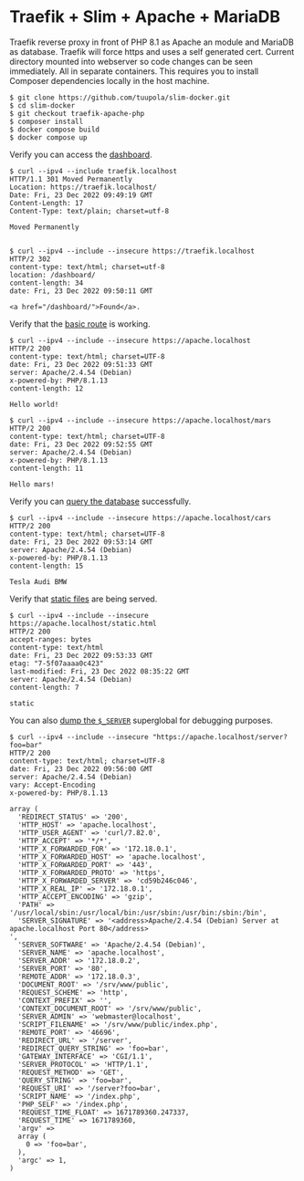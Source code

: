 # Traefik + Slim + Apache + MariaDB

Traefik reverse proxy in front of PHP 8.1 as Apache an module and MariaDB as database. Traefik will force https and uses a self generated cert. Current directory mounted into webserver so code changes can be seen immediately. All in separate containers. This requires you to install Composer dependencies locally in the host machine.

```
$ git clone https://github.com/tuupola/slim-docker.git
$ cd slim-docker
$ git checkout traefik-apache-php
$ composer install
$ docker compose build
$ docker compose up
```

Verify you can access the [dashboard](http://traefik.localhost/dashboard/).

```
$ curl --ipv4 --include traefik.localhost
HTTP/1.1 301 Moved Permanently
Location: https://traefik.localhost/
Date: Fri, 23 Dec 2022 09:49:19 GMT
Content-Length: 17
Content-Type: text/plain; charset=utf-8

Moved Permanently


$ curl --ipv4 --include --insecure https://traefik.localhost
HTTP/2 302
content-type: text/html; charset=utf-8
location: /dashboard/
content-length: 34
date: Fri, 23 Dec 2022 09:50:11 GMT

<a href="/dashboard/">Found</a>.

```

Verify that the [basic route](https://github.com/tuupola/slim-docker/blob/apache-php/app.php#L43-L51) is working.

```
$ curl --ipv4 --include --insecure https://apache.localhost
HTTP/2 200
content-type: text/html; charset=UTF-8
date: Fri, 23 Dec 2022 09:51:33 GMT
server: Apache/2.4.54 (Debian)
x-powered-by: PHP/8.1.13
content-length: 12

Hello world!

$ curl --ipv4 --include --insecure https://apache.localhost/mars
HTTP/2 200
content-type: text/html; charset=UTF-8
date: Fri, 23 Dec 2022 09:52:55 GMT
server: Apache/2.4.54 (Debian)
x-powered-by: PHP/8.1.13
content-length: 11

Hello mars!
```

Verify you can [query the database](https://github.com/tuupola/slim-docker/blob/apache-php/app.php#L26-L41) successfully.

```
$ curl --ipv4 --include --insecure https://apache.localhost/cars
HTTP/2 200
content-type: text/html; charset=UTF-8
date: Fri, 23 Dec 2022 09:53:14 GMT
server: Apache/2.4.54 (Debian)
x-powered-by: PHP/8.1.13
content-length: 15

Tesla Audi BMW
```

Verify that [static files](https://github.com/tuupola/slim-docker/blob/apache-php/public/static.html) are being served.

```
$ curl --ipv4 --include --insecure https://apache.localhost/static.html
HTTP/2 200
accept-ranges: bytes
content-type: text/html
date: Fri, 23 Dec 2022 09:53:33 GMT
etag: "7-5f07aaaa0c423"
last-modified: Fri, 23 Dec 2022 08:35:22 GMT
server: Apache/2.4.54 (Debian)
content-length: 7

static
```

You can also [dump the `$_SERVER`](https://github.com/tuupola/slim-docker/blob/apache-php/app.php#L17-L24) superglobal for debugging purposes.

```
$ curl --ipv4 --include --insecure "https://apache.localhost/server?foo=bar"
HTTP/2 200
content-type: text/html; charset=UTF-8
date: Fri, 23 Dec 2022 09:56:00 GMT
server: Apache/2.4.54 (Debian)
vary: Accept-Encoding
x-powered-by: PHP/8.1.13

array (
  'REDIRECT_STATUS' => '200',
  'HTTP_HOST' => 'apache.localhost',
  'HTTP_USER_AGENT' => 'curl/7.82.0',
  'HTTP_ACCEPT' => '*/*',
  'HTTP_X_FORWARDED_FOR' => '172.18.0.1',
  'HTTP_X_FORWARDED_HOST' => 'apache.localhost',
  'HTTP_X_FORWARDED_PORT' => '443',
  'HTTP_X_FORWARDED_PROTO' => 'https',
  'HTTP_X_FORWARDED_SERVER' => 'cd59b246c046',
  'HTTP_X_REAL_IP' => '172.18.0.1',
  'HTTP_ACCEPT_ENCODING' => 'gzip',
  'PATH' => '/usr/local/sbin:/usr/local/bin:/usr/sbin:/usr/bin:/sbin:/bin',
  'SERVER_SIGNATURE' => '<address>Apache/2.4.54 (Debian) Server at apache.localhost Port 80</address>
',
  'SERVER_SOFTWARE' => 'Apache/2.4.54 (Debian)',
  'SERVER_NAME' => 'apache.localhost',
  'SERVER_ADDR' => '172.18.0.2',
  'SERVER_PORT' => '80',
  'REMOTE_ADDR' => '172.18.0.3',
  'DOCUMENT_ROOT' => '/srv/www/public',
  'REQUEST_SCHEME' => 'http',
  'CONTEXT_PREFIX' => '',
  'CONTEXT_DOCUMENT_ROOT' => '/srv/www/public',
  'SERVER_ADMIN' => 'webmaster@localhost',
  'SCRIPT_FILENAME' => '/srv/www/public/index.php',
  'REMOTE_PORT' => '46696',
  'REDIRECT_URL' => '/server',
  'REDIRECT_QUERY_STRING' => 'foo=bar',
  'GATEWAY_INTERFACE' => 'CGI/1.1',
  'SERVER_PROTOCOL' => 'HTTP/1.1',
  'REQUEST_METHOD' => 'GET',
  'QUERY_STRING' => 'foo=bar',
  'REQUEST_URI' => '/server?foo=bar',
  'SCRIPT_NAME' => '/index.php',
  'PHP_SELF' => '/index.php',
  'REQUEST_TIME_FLOAT' => 1671789360.247337,
  'REQUEST_TIME' => 1671789360,
  'argv' =>
  array (
    0 => 'foo=bar',
  ),
  'argc' => 1,
)
```